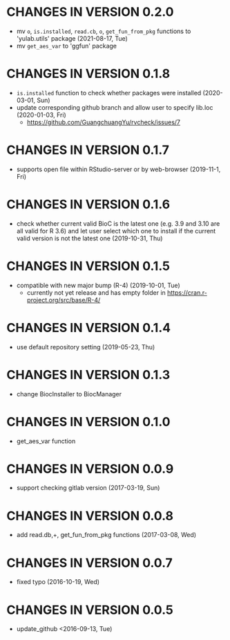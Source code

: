 # CHANGES IN VERSION 0.2.0

+ mv `o`, `is.installed`, `read.cb`, `o`, `get_fun_from_pkg` functions to 'yulab.utils' package (2021-08-17, Tue)
+ mv `get_aes_var` to 'ggfun' package

# CHANGES IN VERSION 0.1.8

+ `is.installed` function to check whether packages were installed (2020-03-01, Sun)
+ update corresponding github branch and allow user to specify lib.loc (2020-01-03, Fri)
  - <https://github.com/GuangchuangYu/rvcheck/issues/7>

# CHANGES IN VERSION 0.1.7

+ supports open file within RStudio-server or by web-browser (2019-11-1, Fri)

# CHANGES IN VERSION 0.1.6

+ check whether current valid BioC is the latest one (e.g. 3.9 and 3.10 are all valid for R 3.6) and let user select which one to install if the current valid version is not the latest one (2019-10-31, Thu)

# CHANGES IN VERSION 0.1.5

+ compatible with new major bump (R-4) (2019-10-01, Tue)
  - currently not yet release and has empty folder in <https://cran.r-project.org/src/base/R-4/>

# CHANGES IN VERSION 0.1.4
 
+ use default repository setting (2019-05-23, Thu)

# CHANGES IN VERSION 0.1.3
 
+ change BiocInstaller to BiocManager

# CHANGES IN VERSION 0.1.0
 
+ get_aes_var function

# CHANGES IN VERSION 0.0.9
 
+ support checking gitlab version (2017-03-19, Sun)

# CHANGES IN VERSION 0.0.8
 
+ add read.db,+, get_fun_from_pkg functions (2017-03-08, Wed)
 
# CHANGES IN VERSION 0.0.7
 
+ fixed typo (2016-10-19, Wed)

# CHANGES IN VERSION 0.0.5
 
+ update_github <2016-09-13, Tue)

